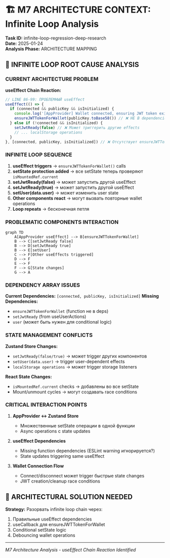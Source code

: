 # 🏗️ M7 ARCHITECTURE CONTEXT: Infinite Loop Analysis

**Task ID:** infinite-loop-regression-deep-research  
**Date:** 2025-01-24  
**Analysis Phase:** ARCHITECTURE MAPPING  

## 🔄 INFINITE LOOP ROOT CAUSE ANALYSIS

### CURRENT ARCHITECTURE PROBLEM

**useEffect Chain Reaction:**
```typescript
// LINE 86-99: ПРОБЛЕМНЫЙ useEffect
useEffect(() => {
  if (connected && publicKey && isInitialized) {
    console.log('[AppProvider] Wallet connected, ensuring JWT token exists...')
    ensureJWTTokenForWallet(publicKey.toBase58()) // ❌ НЕ В dependencies
  } else if (!connected && isInitialized) {
    setJwtReady(false) // ❌ Может триггерить другие effects
    // ... localStorage operations
  }
}, [connected, publicKey, isInitialized]) // ❌ Отсутствует ensureJWTTokenForWallet
```

### INFINITE LOOP SEQUENCE

1. **useEffect triggers** → `ensureJWTTokenForWallet()` calls
2. **setState protection added** → все setState теперь проверяют `isMountedRef.current`
3. **setJwtReady(false)** → может запустить другой useEffect
4. **setJwtReady(true)** → может запустить другой useEffect  
5. **setUser(data.user)** → может изменить user state
6. **Other components react** → могут вызвать повторные wallet operations
7. **Loop repeats** → бесконечная петля

### PROBLEMATIC COMPONENTS INTERACTION

```mermaid
graph TD
    A[AppProvider useEffect] --> B[ensureJWTTokenForWallet]
    B --> C[setJwtReady false]
    B --> D[setJwtReady true] 
    B --> E[setUser]
    C --> F[Other useEffects triggered]
    D --> F
    E --> F
    F --> G[State changes]
    G --> A
```

### DEPENDENCY ARRAY ISSUES

**Current Dependencies:** `[connected, publicKey, isInitialized]`
**Missing Dependencies:** 
- `ensureJWTTokenForWallet` (function не в deps)
- `setJwtReady` (from useUserActions)
- `user` (может быть нужен для conditional logic)

### STATE MANAGEMENT CONFLICTS

**Zustand Store Changes:**
- `setJwtReady(false/true)` → может trigger других компонентов
- `setUser(data.user)` → trigger user-dependent effects  
- `localStorage operations` → может trigger storage listeners

**React State Changes:**
- `isMountedRef.current` checks → добавлены во все setState
- Mount/unmount cycles → могут создавать race conditions

### CRITICAL INTERACTION POINTS

1. **AppProvider ↔ Zustand Store**
   - Множественные setState операции в одной функции
   - Async operations с state updates

2. **useEffect Dependencies**
   - Missing function dependencies (ESLint warning игнорируется?)
   - State updates triggering same useEffect

3. **Wallet Connection Flow**
   - Connect/disconnect может trigger быстрые state changes
   - JWT creation/cleanup race conditions

## 🎯 ARCHITECTURAL SOLUTION NEEDED

**Strategy:** Разорвать infinite loop chain через:
1. Правильные useEffect dependencies  
2. useCallback для ensureJWTTokenForWallet
3. Conditional setState logic
4. Debouncing wallet operations

---
*M7 Architecture Analysis - useEffect Chain Reaction Identified* 